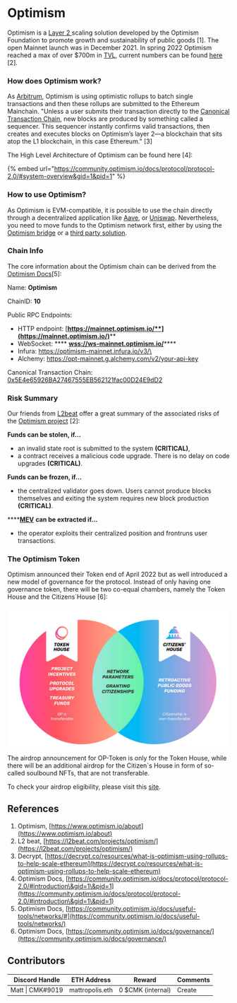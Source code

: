 # Optimism

Optimism is a [Layer 2 ](https://docs.credmark.com/credmark-wiki/glossary#layer-1-layer-2)scaling solution developed by the Optimism Foundation to promote growth and sustainability of public goods \[1]. The open Mainnet launch was in December 2021. In spring 2022 Optimism reached a max of over $700m in [TVL](https://docs.credmark.com/credmark-wiki/glossary#tvl), current numbers can be found [here](https://l2beat.com/projects/optimism/) \[2].

### How does Optimism work?

As [Arbitrum](arbitrum.md), Optimism is using optimistic rollups to batch single transactions and then these rollups are submitted to the Ethereum Mainchain. "Unless a user submits their transaction directly to the [Canonical Transaction Chain](https://community.optimism.io/docs/protocol/compressed-ctc/), new blocks are produced by something called a sequencer. This sequencer instantly confirms valid transactions, then creates and executes blocks on Optimism’s layer 2—a blockchain that sits atop the L1 blockchain, in this case Ethereum." \[3]

The High Level Architecture of Optimism can be found here \[4]:

{% embed url="https://community.optimism.io/docs/protocol/protocol-2.0/#system-overview&gid=1&pid=1" %}

### How to use Optimism?

As Optimism is EVM-compatible, it is possible to use the chain directly through a decentralized application like [Aave](../../protocol-layer/lending/aave.md), or [Uniswap](../../protocol-layer/dexes/uniswap-v3.md). Nevertheless, you need to move funds to the Optimism network first, either by using the [Optimism bridge](https://app.optimism.io/bridge) or a [third party solution](../bridges/).

### Chain Info

The core information about the Optimism chain can be derived from the [Optimism Docs](https://community.optimism.io/docs/useful-tools/networks/#optimism-mainnet)\[5]:

Name: **Optimism**

ChainID: **10**

Public RPC Endpoints:

* HTTP endpoint: [**https://mainnet.optimism.io/**](https://mainnet.optimism.io/)****
* WebSocket: **** [**wss://ws-mainnet.optimism.io/**](wss://ws-mainnet.optimism.io/)****
* Infura: https://optimism-mainnet.infura.io/v3/\<Infura Project ID>
* Alchemy: https://opt-mainnet.g.alchemy.com/v2/your-api-key

Canonical Transaction Chain: [0x5E4e65926BA27467555EB562121fac00D24E9dD2](https://etherscan.io/address/0x5E4e65926BA27467555EB562121fac00D24E9dD2)

### Risk Summary

Our friends from [L2beat](https://l2beat.com/) offer a great summary of the associated risks of the [Optimism project](https://l2beat.com/projects/optimism/) \[2]:

**Funds can be stolen, if...**

* an invalid state root is submitted to the system **(CRITICAL)**,
* a contract receives a malicious code upgrade. There is no delay on code upgrades **(CRITICAL)**.

**Funds can be frozen, if...**

* the centralized validator goes down. Users cannot produce blocks themselves and exiting the system requires new block production **(CRITICAL)**.

****[**MEV**](https://docs.credmark.com/dealing-with-risks/defi-and-crypto-specific-risks/mev-risk) **can be extracted if…**

* the operator exploits their centralized position and frontruns user transactions.

### The Optimism Token

Optimism announced their Token end of April 2022 but as well introduced a new model of governance for the protocol. Instead of only having one governance token, there will be two co-equal chambers, namely the Token House and the Citizens´House \[6]:

![](<../../.gitbook/assets/Bildschirmfoto 2022-05-18 um 12.28.13.png>)

The airdrop announcement for OP-Token is only for the Token House, while there will be an additional airdrop for the Citizen\`s House in form of so-called soulbound NFTs, that are not transferable.&#x20;

To check your airdrop eligibility, please visit this [site](https://app.optimism.io/governance).

## References

1. Optimism, [https://www.optimism.io/about](https://www.optimism.io/about)
2. L2 beat, [https://l2beat.com/projects/optimism/](https://l2beat.com/projects/optimism/)
3. Decrypt, [https://decrypt.co/resources/what-is-optimism-using-rollups-to-help-scale-ethereum](https://decrypt.co/resources/what-is-optimism-using-rollups-to-help-scale-ethereum)
4. Optimism Docs, [https://community.optimism.io/docs/protocol/protocol-2.0/#introduction\&gid=1\&pid=1](https://community.optimism.io/docs/protocol/protocol-2.0/#introduction\&gid=1\&pid=1)
5. Optimism Docs, [https://community.optimism.io/docs/useful-tools/networks/#](https://community.optimism.io/docs/useful-tools/networks/)
6. Optimism Docs, [https://community.optimism.io/docs/governance/](https://community.optimism.io/docs/governance/)

## Contributors

| Discord Handle   | ETH Address     | Reward            | Comments |
| ---------------- | --------------- | ----------------- | -------- |
| Matt \| CMK#9019 | mattropolis.eth | 0 $CMK (internal) | Create   |

